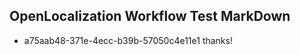 ## OpenLocalization Workflow Test MarkDown
* a75aab48-371e-4ecc-b39b-57050c4e11e1 
thanks!<!--HONumber=Mar16_HO4-->
